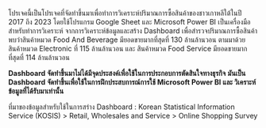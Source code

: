 โปรเจคนี้เป็นโปรเจคที่จัดทำขึ้นมาเพื่อทำการวิเคราะห์ปริมาณการซื้อสินค้าของชาวเกาหลีใต้ในปี 2017 ถึง 2023 
โดยใช้โปรแกรม Google Sheet และ Microsoft Power BI เป็นเครื่องมือสำหรับทำการวิเคราะห์
จากการวิเคราะห์ข้อมูลและสร้าง Dashboard เพื่อสำรวจปริมาณการซื้อสินค้าพบว่าสินค้าหมวด Food And Beverage มียอดขายมากที่สุดที่ 130 ล้านล้านวอน 
ตามมาด้วยสินค้าหมวด Electronic ที่ 115 ล้านล้านวอน และ สินค้าหมวด Food Service มียอดขายมากที่สุดที่ 114 ล้านล้านวอน

**Dashboard จัดทำขึ้นมาไม่ได้มีจุดประสงค์เพื่อใช้ในการประกอบการตัดสินใจทางธุรกิจ**
**มันเป็น Dashboard จัดทำขึ้นเพื่อใช้ในการฝึกประสบการณ์การใช้ Microsoft Power BI และ วิเคราะห์ข้อมูลที่ได้รับมาเท่านั้น**

ที่มาของข้อมูลสำหรับใช้ในการสร่าง Dashboard : Korean Statistical Information Service (KOSIS) > Retail, Wholesales and Service > Online Shopping Survey 
